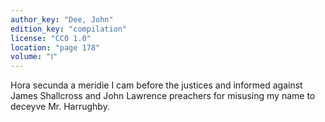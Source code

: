 ```yaml
---
author_key: "Dee, John"
edition_key: "compilation"
license: "CC0 1.0"
location: "page 178"
volume: "Ⅰ"
---
```

Hora secunda a meridie I cam before the justices and informed against James
Shallcross and John Lawrence preachers for misusing my name to deceyve Mr.
Harrughby.
